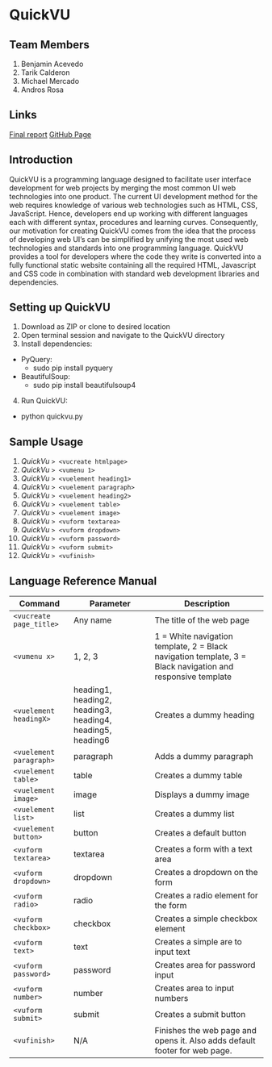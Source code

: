 # QuickVU

## Team Members

1. Benjamin Acevedo
2. Tarik Calderon
3. Michael Mercado
4. Andros Rosa

## Links

[Final report](https://docs.google.com/a/upr.edu/document/d/1vv_byBv8va7z-3N4GGlu7BuMRUxHmILkyt2lr6jLPS8/edit?usp=sharing)
[GitHub Page](http://quickvu.github.io/quickvu/)

## Introduction

QuickVU is a programming language designed to facilitate user interface development for web projects by merging the most common UI web technologies into one product. The current UI development method for the web requires knowledge of various web technologies such as HTML, CSS, JavaScript. Hence, developers end up working with different languages each with different syntax, procedures and learning curves. Consequently, our motivation for creating QuickVU comes from the idea that the process of developing web UI’s can be simplified by unifying the most used web technologies and standards into one programming language. QuickVU provides a tool for developers where the code they write is converted into a fully functional static website containing all the required HTML, Javascript and CSS code in combination with standard web development libraries and dependencies.

## Setting up QuickVU

1. Download as ZIP or clone to desired location
2. Open terminal session and navigate to the QuickVU directory
3. Install dependencies:
  * PyQuery:
    - sudo pip install pyquery
  * BeautifulSoup:
    - sudo pip install beautifulsoup4
4. Run QuickVU:
  * python quickvu.py

## Sample Usage

1. *QuickVu* `> <vucreate htmlpage>`
2. *QuickVu* `> <vumenu 1>`
3. *QuickVu* `> <vuelement heading1>`
4. *QuickVu* `> <vuelement paragraph>`
5. *QuickVu* `> <vuelement heading2>`
6. *QuickVu* `> <vuelement table>`
7. *QuickVu* `> <vuelement image>`
8. *QuickVu* `> <vuform textarea>`
9. *QuickVu* `> <vuform dropdown>`
10.	*QuickVu* `> <vuform password>`
11.	*QuickVu* `> <vuform submit>`
12.	*QuickVu* `> <vufinish>`

## Language Reference Manual

Command | Parameter | Description
------- | --------- | ----------
`<vucreate page_title>` | Any name | The title of the web page
`<vumenu x>` | 1, 2, 3 | 1 = White navigation template, 2 = Black navigation template, 3 = Black navigation and responsive template
`<vuelement headingX>` | heading1, heading2, heading3, heading4, heading5, heading6 | Creates a dummy heading
`<vuelement paragraph>` | paragraph | Adds a dummy paragraph
`<vuelement table>` | table | Creates a dummy table
`<vuelement image>` | image | Displays a dummy image
`<vuelement list>` | list | Creates a dummy list
`<vuelement button>` | button | Creates a default button
`<vuform textarea>` | textarea | Creates a form with a text area
`<vuform dropdown>` | dropdown | Creates a dropdown on the form
`<vuform radio>` | radio | Creates a radio element for the form
`<vuform checkbox>` | checkbox | Creates a simple checkbox element
`<vuform text>` | text | Creates a simple are to input text
`<vuform password>` | password | Creates area for password input
`<vuform number>` | number | Creates area to input numbers
`<vuform submit>` | submit | Creates a submit button
`<vufinish>` | N/A | Finishes the web page and opens it. Also adds default footer for web page.
